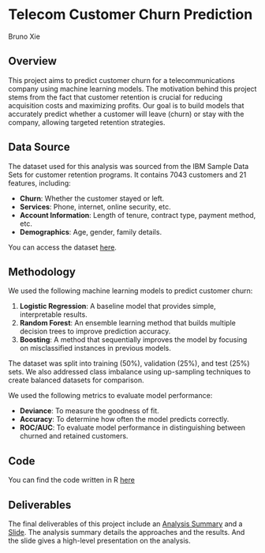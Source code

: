 # Telecom Customer Churn Prediction
Bruno Xie

## Overview

This project aims to predict customer churn for a telecommunications company using machine learning models. The motivation behind this project stems from the fact that customer retention is crucial for reducing acquisition costs and maximizing profits. Our goal is to build models that accurately predict whether a customer will leave (churn) or stay with the company, allowing targeted retention strategies.

## Data Source

The dataset used for this analysis was sourced from the IBM Sample Data Sets for customer retention programs. It contains 7043 customers and 21 features, including:
- **Churn**: Whether the customer stayed or left.
- **Services**: Phone, internet, online security, etc.
- **Account Information**: Length of tenure, contract type, payment method, etc.
- **Demographics**: Age, gender, family details.

You can access the dataset [here](data).

## Methodology

We used the following machine learning models to predict customer churn:
1. **Logistic Regression**: A baseline model that provides simple, interpretable results.
2. **Random Forest**: An ensemble learning method that builds multiple decision trees to improve prediction accuracy.
3. **Boosting**: A method that sequentially improves the model by focusing on misclassified instances in previous models.

The dataset was split into training (50%), validation (25%), and test (25%) sets. We also addressed class imbalance using up-sampling techniques to create balanced datasets for comparison.

We used the following metrics to evaluate model performance:
- **Deviance**: To measure the goodness of fit.
- **Accuracy**: To determine how often the model predicts correctly.
- **ROC/AUC**: To evaluate model performance in distinguishing between churned and retained customers.

## Code
You can find the code written in R [here](Code.Rmd)

## Deliverables
The final deliverables of this project include an [Analysis Summary](Analysis%20Summary.md) and a [Slide](Slide.pdf). The analysis summary details the approaches and the results. And the slide gives a high-level presentation on the analysis.

